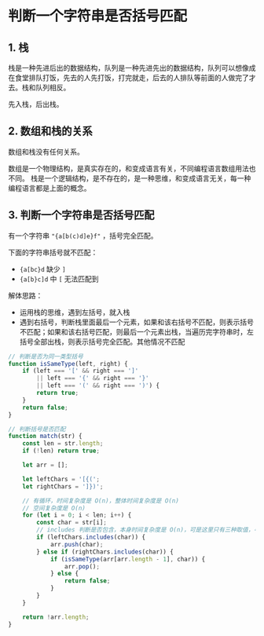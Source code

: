 # 判断一个字符串是否括号匹配

## 1. 栈

栈是一种先进后出的数据结构，队列是一种先进先出的数据结构，队列可以想像成在食堂排队打饭，先去的人先打饭，打完就走，后去的人排队等前面的人做完了才去。栈和队列相反。

先入栈，后出栈。

## 2. 数组和栈的关系

数组和栈没有任何关系。

数组是一个物理结构，是真实存在的，和变成语言有关，不同编程语言数组用法也不同。
栈是一个逻辑结构，是不存在的，是一种思维，和变成语言无关，每一种编程语言都是上面的概念。

## 3. 判断一个字符串是否括号匹配

有一个字符串 `"{a[b(c)d]e}f"` ，括号完全匹配。

下面的字符串括号就不匹配：

- `{a[bc}d` 缺少 `]`
- `{a[b}c]d` 中 `[` 无法匹配到

解体思路：

- 运用栈的思维，遇到左括号，就入栈
- 遇到右括号，判断栈里面最后一个元素，如果和该右括号不匹配，则表示括号不匹配；如果和该右括号匹配，则最后一个元素出栈，当遍历完字符串时，左括号全部出栈，则表示括号完全匹配。其他情况不匹配

```javascript
// 判断是否为同一类型括号
function isSameType(left, right) {
    if (left === '[' && right === ']'
        || left === '{' && right === '}'
        || left === '(' && right === ')') {
        return true;
    }
    return false;
}
```

```javascript
// 判断括号是否匹配
function match(str) {
    const len = str.length;
    if (!len) return true;

    let arr = [];

    let leftChars = '[{(';
    let rightChars = ']})';

    // 有循环，时间复杂度是 O(n)，整体时间复杂度是 O(n)
    // 空间复杂度是 O(n)
    for (let i = 0; i < len; i++) {
        const char = str[i];
        // includes 判断是否包含，本身时间复杂度是 O(n)，可是这里只有三种取值，寻找 1 次或 2 次或 3 次，故这里时间复杂度算为 O(1)
        if (leftChars.includes(char)) {
            arr.push(char);
        } else if (rightChars.includes(char)) {
            if (isSameType(arr[arr.length - 1], char)) {
                arr.pop();
            } else {
                return false;
            }
        }
    }

    return !arr.length;
}
```
